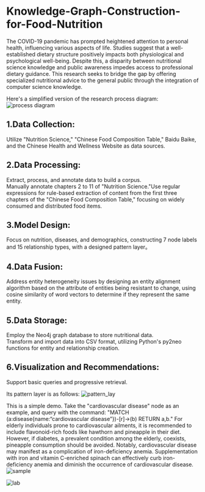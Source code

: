 # Knowledge-Graph-Construction-for-Food-Nutrition
The COVID-19 pandemic has prompted heightened attention to personal health, influencing various aspects of life. Studies suggest that a well-established dietary structure positively impacts both physiological and psychological well-being. Despite this, a disparity between nutritional science knowledge and public awareness impedes access to professional dietary guidance. This research seeks to bridge the gap by offering specialized nutritional advice to the general public through the integration of computer science knowledge.

Here's a simplified version of the research process diagram:
![process diagram](https://github.com/haidisuper/Knowledge-Graph-Construction-for-Food-Nutrition/blob/main/process%20diagram.png)
## 1.Data Collection:
Utilize "Nutrition Science," "Chinese Food Composition Table," Baidu Baike, and the Chinese Health and Wellness Website as data sources.

## 2.Data Processing:
Extract, process, and annotate data to build a corpus.  
Manually annotate chapters 2 to 11 of "Nutrition Science."Use regular expressions for rule-based extraction of content from the first three chapters of the "Chinese Food Composition Table," focusing on widely consumed and distributed food items.
 
## 3.Model Design:
Focus on nutrition, diseases, and demographics, constructing 7 node labels and 15 relationship types, with a designed pattern layer。

## 4.Data Fusion:
Address entity heterogeneity issues by designing an entity alignment algorithm based on the attribute of entities being resistant to change, using cosine similarity of word vectors to determine if they represent the same entity.

## 5.Data Storage:
Employ the Neo4j graph database to store nutritional data.    
Transform and import data into CSV format, utilizing Python's py2neo functions for entity and relationship creation.

## 6.Visualization and Recommendations:
Support basic queries and progressive retrieval.

Its pattern layer is as follows:
![pattern_lay](https://github.com/haidisuper/Knowledge-Graph-Construction-for-Food-Nutrition/blob/main/pattern%20layer.png)

This is a simple demo. 
Take the "cardiovascular disease" node as an example, and query with the command: "MATCH (a:disease{name:“cardiovascular disease”})-[r]->(b) RETURN a,b."
For elderly individuals prone to cardiovascular ailments, it is recommended to include flavonoid-rich foods like hawthorn and pineapple in their diet. However, if diabetes, a prevalent condition among the elderly, coexists, pineapple consumption should be avoided. Notably, cardiovascular disease may manifest as a complication of iron-deficiency anemia. Supplementation with iron and vitamin C-enriched spinach can effectively curb iron-deficiency anemia and diminish the occurrence of cardiovascular disease.
![sample](https://github.com/haidisuper/Knowledge-Graph-Construction-for-Food-Nutrition/blob/main/semple.png)

![lab](https://github.com/haidisuper/Knowledge-Graph-Construction-for-Food-Nutrition/blob/main/lab.png)
